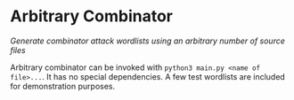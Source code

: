 Arbitrary Combinator
====================

*Generate combinator attack wordlists using an arbitrary number of source files*

Arbitrary combinator can be invoked with `python3 main.py <name of file>...`. It has no special dependencies. A few test wordlists are included for demonstration purposes.
